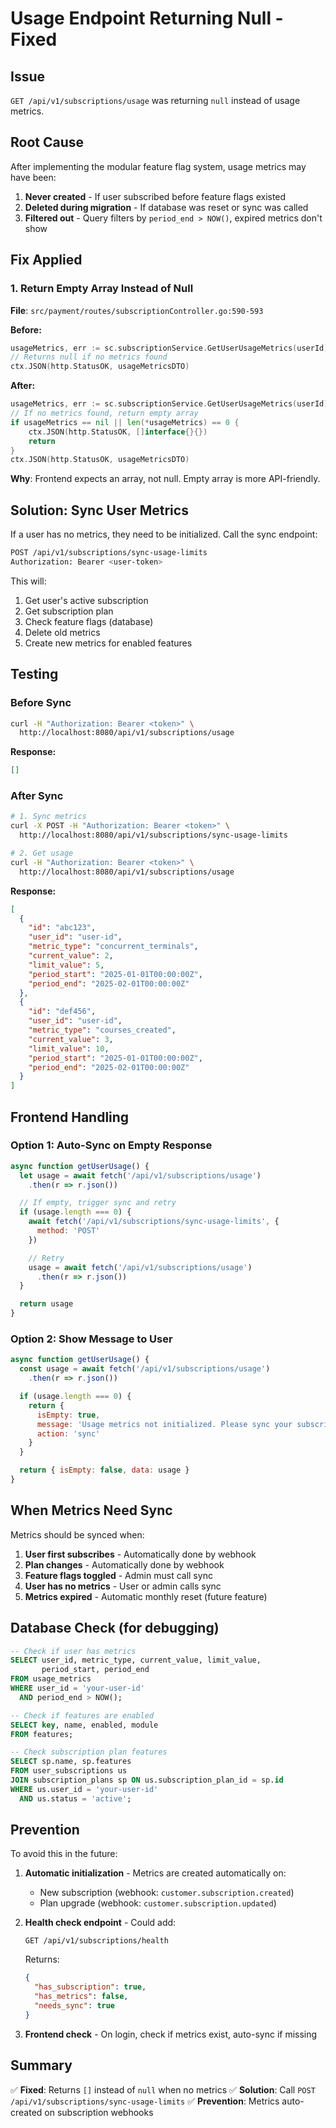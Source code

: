 # Usage Endpoint Returning Null - Fixed

## Issue

`GET /api/v1/subscriptions/usage` was returning `null` instead of usage metrics.

## Root Cause

After implementing the modular feature flag system, usage metrics may have been:
1. **Never created** - If user subscribed before feature flags existed
2. **Deleted during migration** - If database was reset or sync was called
3. **Filtered out** - Query filters by `period_end > NOW()`, expired metrics don't show

## Fix Applied

### 1. Return Empty Array Instead of Null

**File**: `src/payment/routes/subscriptionController.go:590-593`

**Before:**
```go
usageMetrics, err := sc.subscriptionService.GetUserUsageMetrics(userId)
// Returns null if no metrics found
ctx.JSON(http.StatusOK, usageMetricsDTO)
```

**After:**
```go
usageMetrics, err := sc.subscriptionService.GetUserUsageMetrics(userId)
// If no metrics found, return empty array
if usageMetrics == nil || len(*usageMetrics) == 0 {
    ctx.JSON(http.StatusOK, []interface{}{})
    return
}
ctx.JSON(http.StatusOK, usageMetricsDTO)
```

**Why**: Frontend expects an array, not null. Empty array is more API-friendly.

## Solution: Sync User Metrics

If a user has no metrics, they need to be initialized. Call the sync endpoint:

```bash
POST /api/v1/subscriptions/sync-usage-limits
Authorization: Bearer <user-token>
```

This will:
1. Get user's active subscription
2. Get subscription plan
3. Check feature flags (database)
4. Delete old metrics
5. Create new metrics for enabled features

## Testing

### Before Sync
```bash
curl -H "Authorization: Bearer <token>" \
  http://localhost:8080/api/v1/subscriptions/usage
```

**Response:**
```json
[]
```

### After Sync
```bash
# 1. Sync metrics
curl -X POST -H "Authorization: Bearer <token>" \
  http://localhost:8080/api/v1/subscriptions/sync-usage-limits

# 2. Get usage
curl -H "Authorization: Bearer <token>" \
  http://localhost:8080/api/v1/subscriptions/usage
```

**Response:**
```json
[
  {
    "id": "abc123",
    "user_id": "user-id",
    "metric_type": "concurrent_terminals",
    "current_value": 2,
    "limit_value": 5,
    "period_start": "2025-01-01T00:00:00Z",
    "period_end": "2025-02-01T00:00:00Z"
  },
  {
    "id": "def456",
    "user_id": "user-id",
    "metric_type": "courses_created",
    "current_value": 3,
    "limit_value": 10,
    "period_start": "2025-01-01T00:00:00Z",
    "period_end": "2025-02-01T00:00:00Z"
  }
]
```

## Frontend Handling

### Option 1: Auto-Sync on Empty Response

```javascript
async function getUserUsage() {
  let usage = await fetch('/api/v1/subscriptions/usage')
    .then(r => r.json())

  // If empty, trigger sync and retry
  if (usage.length === 0) {
    await fetch('/api/v1/subscriptions/sync-usage-limits', {
      method: 'POST'
    })

    // Retry
    usage = await fetch('/api/v1/subscriptions/usage')
      .then(r => r.json())
  }

  return usage
}
```

### Option 2: Show Message to User

```javascript
async function getUserUsage() {
  const usage = await fetch('/api/v1/subscriptions/usage')
    .then(r => r.json())

  if (usage.length === 0) {
    return {
      isEmpty: true,
      message: 'Usage metrics not initialized. Please sync your subscription.',
      action: 'sync'
    }
  }

  return { isEmpty: false, data: usage }
}
```

## When Metrics Need Sync

Metrics should be synced when:
1. **User first subscribes** - Automatically done by webhook
2. **Plan changes** - Automatically done by webhook
3. **Feature flags toggled** - Admin must call sync
4. **User has no metrics** - User or admin calls sync
5. **Metrics expired** - Automatic monthly reset (future feature)

## Database Check (for debugging)

```sql
-- Check if user has metrics
SELECT user_id, metric_type, current_value, limit_value,
       period_start, period_end
FROM usage_metrics
WHERE user_id = 'your-user-id'
  AND period_end > NOW();

-- Check if features are enabled
SELECT key, name, enabled, module
FROM features;

-- Check subscription plan features
SELECT sp.name, sp.features
FROM user_subscriptions us
JOIN subscription_plans sp ON us.subscription_plan_id = sp.id
WHERE us.user_id = 'your-user-id'
  AND us.status = 'active';
```

## Prevention

To avoid this in the future:

1. **Automatic initialization** - Metrics are created automatically on:
   - New subscription (webhook: `customer.subscription.created`)
   - Plan upgrade (webhook: `customer.subscription.updated`)

2. **Health check endpoint** - Could add:
   ```
   GET /api/v1/subscriptions/health
   ```
   Returns:
   ```json
   {
     "has_subscription": true,
     "has_metrics": false,
     "needs_sync": true
   }
   ```

3. **Frontend check** - On login, check if metrics exist, auto-sync if missing

## Summary

✅ **Fixed**: Returns `[]` instead of `null` when no metrics
✅ **Solution**: Call `POST /api/v1/subscriptions/sync-usage-limits`
✅ **Prevention**: Metrics auto-created on subscription webhooks
